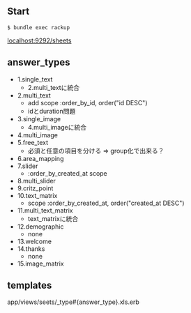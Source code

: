 ## Start

```
$ bundle exec rackup
```

[localhost:9292/sheets](localhost:9292/sheets)

## answer_types

- 1.single_text
	- 2.multi_textに統合 
- 2.multi_text
	- add scope :order_by_id, order("id DESC")	
	- idとduration問題
- 3.single_image
	- 4.multi_imageに統合
- 4.multi_image
- 5.free_text
	- 必須と任意の項目を分ける => group化で出来る？
- 6.area_mapping
- 7.slider
	- :order_by_created_at scope
- 8.multi_slider
- 9.critz_point
- 10.text_matrix
	- scope :order_by_created_at, order("created_at DESC")
- 11.multi_text_matrix
	- text_matrixに統合
- 12.demographic 
	- none
- 13.welcome
- 14.thanks
	- none
- 15.image_matrix



## templates

app/views/seets/_type#{answer_type}.xls.erb